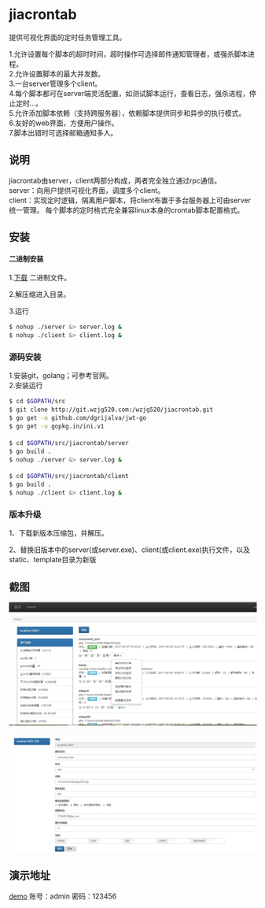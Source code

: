 # jiacrontab
提供可视化界面的定时任务管理工具。

1.允许设置每个脚本的超时时间，超时操作可选择邮件通知管理者，或强杀脚本进程。  
2.允许设置脚本的最大并发数。  
3.一台server管理多个client。  
4.每个脚本都可在server端灵活配置，如测试脚本运行，查看日志，强杀进程，停止定时...。  
5.允许添加脚本依赖（支持跨服务器），依赖脚本提供同步和异步的执行模式。  
6.友好的web界面，方便用户操作。  
7.脚本出错时可选择邮箱通知多人。  


## 说明
jiacrontab由server，client两部分构成，两者完全独立通过rpc通信。  
server：向用户提供可视化界面，调度多个client。  
client：实现定时逻辑，隔离用户脚本，将client布置于多台服务器上可由server统一管理。
每个脚本的定时格式完全兼容linux本身的crontab脚本配置格式。

## 安装
#### 二进制安装  
1.[下载](http://git.wzjg520.com/wzjg520/jiacrontab/releases) 二进制文件。  

2.解压缩进入目录。  

3.运行  
```sh
$ nohup ./server &> server.log &
$ nohup ./client &> client.log &     
```
### 源码安装
1.安装git，golang；可参考官网。  
2.安装运行
```sh
$ cd $GOPATH/src
$ git clone http://git.wzjg520.com:/wzjg520/jiacrontab.git 
$ go get -u github.com/dgrijalva/jwt-go
$ go get -u gopkg.in/ini.v1

$ cd $GOPATH/src/jiacrontab/server
$ go build .
$ nohup ./server &> server.log &

$ cd $GOPATH/src/jiacrontab/client
$ go build .
$ nohup ./client &> client.log & 
``` 

### 版本升级

1、下载新版本压缩包，并解压。  

2、替换旧版本中的server(或server.exe)、client(或client.exe)执行文件，以及static、template目录为新版


## 截图
![alt 截图](https://raw.githubusercontent.com/iwannay/static_dir/master/jiacrontab_preview_1.jpg)  

![alt 截图2](https://raw.githubusercontent.com/iwannay/static_dir/master/jiacrontab_preview_2.jpg)

## 演示地址
[demo](http://jiacrontab.wzjg520.com) 账号：admin 密码：123456
